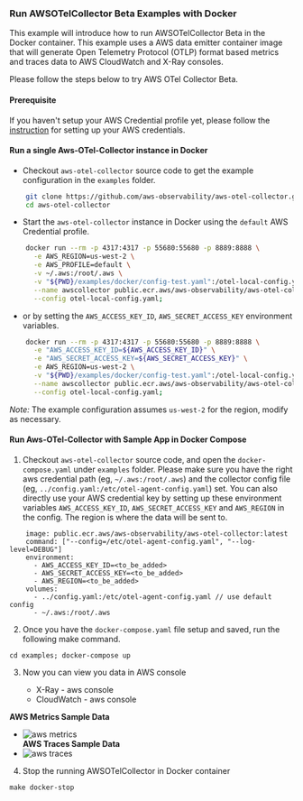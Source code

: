 ### Run AWSOTelCollector Beta Examples with Docker

This example will introduce how to run AWSOTelCollector Beta in the Docker container. This example uses a AWS data emitter container image that will generate Open Telemetry Protocol (OTLP) format based metrics and traces data to AWS CloudWatch and X-Ray consoles.  

Please follow the steps below to try AWS OTel Collector Beta.

#### Prerequisite

If you haven't setup your AWS Credential profile yet, please follow the [instruction](https://docs.aws.amazon.com/cli/latest/userguide/cli-configure-quickstart.html) for setting up your AWS credentials.

#### Run a single Aws-OTel-Collector instance in Docker

* Checkout `aws-otel-collector` source code to get the example configuration in the `examples` folder.

```bash
    git clone https://github.com/aws-observability/aws-otel-collector.git
    cd aws-otel-collector
```

* Start the `aws-otel-collector` instance in Docker using the `default` AWS Credential profile.

```bash
    docker run --rm -p 4317:4317 -p 55680:55680 -p 8889:8888 \
      -e AWS_REGION=us-west-2 \
      -e AWS_PROFILE=default \
      -v ~/.aws:/root/.aws \
      -v "${PWD}/examples/docker/config-test.yaml":/otel-local-config.yaml \
      --name awscollector public.ecr.aws/aws-observability/aws-otel-collector:latest \
      --config otel-local-config.yaml;
```

* or by setting the `AWS_ACCESS_KEY_ID`, `AWS_SECRET_ACCESS_KEY` environment variables.

```bash
    docker run --rm -p 4317:4317 -p 55680:55680 -p 8889:8888 \
      -e "AWS_ACCESS_KEY_ID=${AWS_ACCESS_KEY_ID}" \
      -e "AWS_SECRET_ACCESS_KEY=${AWS_SECRET_ACCESS_KEY}" \
      -e AWS_REGION=us-west-2 \
      -v "${PWD}/examples/docker/config-test.yaml":/otel-local-config.yaml \
      --name awscollector public.ecr.aws/aws-observability/aws-otel-collector:latest \
      --config otel-local-config.yaml;
```

*Note:* The example configuration assumes `us-west-2` for the region, modify as necessary.

#### Run Aws-OTel-Collector with Sample App in Docker Compose

1. Checkout `aws-otel-collector` source code, and open the ```docker-compose.yaml``` under ```examples``` folder.
Please make sure you have the right aws credential path (eg, `~/.aws:/root/.aws`) and the collector config file (eg, `../config.yaml:/etc/otel-agent-config.yaml`) set.
 You can also directly use your AWS credential key by setting up these environment variables ```AWS_ACCESS_KEY_ID```, ```AWS_SECRET_ACCESS_KEY``` and ```AWS_REGION``` in the config.
  The region is where the data will be sent to.
```# Agent aws-otel-collector:
    image: public.ecr.aws/aws-observability/aws-otel-collector:latest
    command: ["--config=/etc/otel-agent-config.yaml", "--log-level=DEBUG"]
    environment:
      - AWS_ACCESS_KEY_ID=<to_be_added>
      - AWS_SECRET_ACCESS_KEY=<to_be_added>
      - AWS_REGION=<to_be_added>
    volumes:
      - ../config.yaml:/etc/otel-agent-config.yaml // use default config
      - ~/.aws:/root/.aws
```
2. Once you have the ```docker-compose.yaml``` file setup and saved, run the following make command.
```
cd examples; docker-compose up 
```
3. Now you can view you data in AWS console

    * X-Ray - aws console
    * CloudWatch - aws console  
    
**AWS Metrics Sample Data**   
* ![aws metrics](../images/metrics_sample.png)  
**AWS Traces Sample Data**
* ![aws traces](../images/traces_sample.png)  

4. Stop the running AWSOTelCollector in Docker container
```
make docker-stop
```
